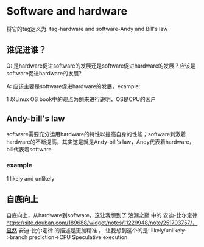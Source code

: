 # Software and hardware

将它的tag定义为: tag-hardware and software-Andy and Bill's law

## 谁促进谁？

Q: 是hardware促进software的发展还是software促进hardware的发展？应该是software促进hardware的发展?

A: 应该主要是software促进hardware的发展，example:

1 以Linux OS book中的观点为例来进行说明，OS是CPU的客户

## Andy-bill's law

software需要充分运用hardware的特性以提高自身的性能；software刺激着hardware的不断提高，其实这是就是Andy-bill's law，Andy代表着hardware，bill代表着software

### example

1 likely and unlikely

## 自底向上

自底向上，从hardware到software，这让我想到了 浪潮之巅 中的 安迪-比尔定律 https://site.douban.com/189688/widget/notes/11229948/note/251703757/，显然 安迪-比尔定律 的描述是更加精准 。
让我想到这个的是: likely/unlikely->branch prediction->CPU Speculative execution
